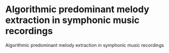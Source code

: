 # Algorithmic predominant melody extraction in symphonic music recordings
Algorithmic predominant melody extraction in symphonic music recordings
